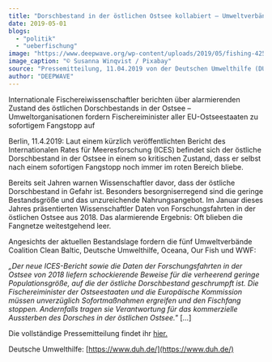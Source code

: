 ```yaml
---
title: "Dorschbestand in der östlichen Ostsee kollabiert – Umweltverbände fordern sofortigen Fangstopp"
date: 2019-05-01
blogs: 
  - "politik"
  - "ueberfischung"
image: "https://www.deepwave.org/wp-content/uploads/2019/05/fishing-425342_1920.jpg"
image_caption: "© Susanna Winqvist / Pixabay"
source: "Pressemitteilung, 11.04.2019 von der Deutschen Umwelthilfe (DUH)"
author: "DEEPWAVE"
---
```


Internationale Fischereiwissenschaftler berichten über alarmierenden Zustand des östlichen Dorschbestands in der Ostsee – Umweltorganisationen fordern Fischereiminister aller EU-Ostseestaaten zu sofortigem Fangstopp auf

Berlin, 11.4.2019: Laut einem kürzlich veröffentlichten Bericht des Internationalen Rates für Meeresforschung (ICES) befindet sich der östliche Dorschbestand in der Ostsee in einem so kritischen Zustand, dass er selbst nach einem sofortigen Fangstopp noch immer im roten Bereich bliebe.

Bereits seit Jahren warnen Wissenschaftler davor, dass der östliche Dorschbestand in Gefahr ist. Besonders besorgniserregend sind die geringe Bestandsgröße und das unzureichende Nahrungsangebot. Im Januar dieses Jahres präsentierten Wissenschaftler Daten von Forschungsfahrten in der östlichen Ostsee aus 2018. Das alarmierende Ergebnis: Oft blieben die Fangnetze weitestgehend leer.

Angesichts der aktuellen Bestandslage fordern die fünf Umweltverbände Coalition Clean Baltic, Deutsche Umwelthilfe, Oceana, Our Fish und WWF:

_„Der neue ICES-Bericht sowie die Daten der Forschungsfahrten in der Ostsee von 2018 liefern schockierende Beweise für die verheerend geringe Populationsgröße, auf die der östliche Dorschbestand geschrumpft ist. Die Fischereiminister der Ostseestaaten und die Europäische Kommission müssen unverzüglich Sofortmaßnahmen ergreifen und den Fischfang stoppen. Andernfalls tragen sie Verantwortung für das kommerzielle Aussterben des Dorsches in der östlichen Ostsee."_ \[...\]

Die vollständige Pressemitteilung findet ihr [hier.](https://www.duh.de/presse/pressemitteilungen/pressemitteilung/dorschbestand-in-der-oestlichen-ostsee-kollabiert-umweltverbaende-fordern-sofortigen-fangstopp/)

Deutsche Umwelthilfe: [https://www.duh.de/](https://www.duh.de/)
